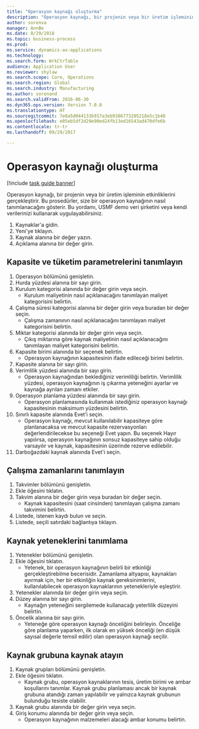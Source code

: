 ```yaml
--- 
title: "Operasyon kaynağı oluşturma"
description: "Operasyon kaynağı, bir projenin veya bir üretim işleminin etkinliklerini gerçekleştirir."
author: sorenva
manager: AnnBe
ms.date: 8/29/2018
ms.topic: business-process
ms.prod: 
ms.service: dynamics-ax-applications
ms.technology: 
ms.search.form: WrkCtrTable
audience: Application User
ms.reviewer: shylaw
ms.search.scope: Core, Operations
ms.search.region: Global
ms.search.industry: Manufacturing
ms.author: sorenand
ms.search.validFrom: 2016-06-30
ms.dyn365.ops.version: Version 7.0.0
ms.translationtype: HT
ms.sourcegitcommit: 7e0a5d044133b917a3eb9386773205218e5c1b40
ms.openlocfilehash: e05eb5df2d29e90ed24fb13ed16543ad470dfe6b
ms.contentlocale: tr-tr
ms.lasthandoff: 09/29/2017

---
```

# <a name="create-an-operations-resource"></a>Operasyon kaynağı oluşturma

[!include [task guide banner](../../includes/task-guide-banner.md)]

Operasyon kaynağı, bir projenin veya bir üretim işleminin etkinliklerini gerçekleştirir. Bu prosedürler, size bir operasyon kaynağının nasıl tanımlanacağını gösterir. Bu yordamı, USMF demo veri şirketini veya kendi verilerinizi kullanarak uygulayabilirsiniz.

1. Kaynaklar'a gidin.
2. Yeni'ye tıklayın.
3. Kaynak alanına bir değer yazın.
4. Açıklama alanına bir değer girin.

## <a name="define-capacity-and-consumption-parameters"></a>Kapasite ve tüketim parametrelerini tanımlayın
1. Operasyon bölümünü genişletin.
2. Hurda yüzdesi alanına bir sayı girin.
3. Kurulum kategorisi alanında bir değer girin veya seçin.
    * Kurulum maliyetinin nasıl açıklanacağını tanımlayan maliyet kategorisini belirtin.  
4. Çalışma süresi kategorisi alanına bir değer girin veya buradan bir değer seçin.
    * Çalışma zamanının nasıl açıklanacağını tanımlayan maliyet kategorisini belirtin.  
5. Miktar kategorisi alanında bir değer girin veya seçin.
    * Çıkış miktarına göre kaynak maliyetinin nasıl açıklanacağını tanımlayan maliyet kategorisini belirtin.  
6. Kapasite birimi alanında bir seçenek belirtin.
    * Operasyon kaynağının kapasitesinin ifade edileceği birimi belirtin.  
7. Kapasite alanına bir sayı girin.
8. Verimlilik yüzdesi alanında bir sayı girin.
    * Operasyon kaynağından beklediğiniz verimliliği belirtin. Verimlilik yüzdesi, operasyon kaynağının iş çıkarma yeteneğini ayarlar ve kaynağa ayrılan zamanı etkiler.  
9. Operasyon planlama yüzdesi alanında bir sayı girin.
    * Operasyon planlamasında kullanmak istediğiniz operasyon kaynağı kapasitesinin maksimum yüzdesini belirtin.  
10. Sınırlı kapasite alanında Evet'i seçin.
    * Operasyon kaynağı, mevcut kullanılabilir kapasiteye göre planlanacaksa ve mevcut kapasite rezervasyonları değerlendirilecekse bu seçeneği Evet yapın. Bu seçenek Hayır yapılırsa, operasyon kaynağının sonsuz kapasiteye sahip olduğu varsayılır ve kaynak, kapasitesinin üzerinde rezerve edilebilir.  
11. Darboğazdaki kaynak alanında Evet'i seçin.

## <a name="define-working-times"></a>Çalışma zamanlarını tanımlayın
1. Takvimler bölümünü genişletin.
2. Ekle öğesini tıklatın.
3. Takvim alanına bir değer girin veya buradan bir değer seçin.
    * Kaynak kapasitesini (saat cinsinden) tanımlayan çalışma zamanı takvimini belirtin.  
4. Listede, istenen kaydı bulun ve seçin.
5. Listede, seçili satırdaki bağlantıya tıklayın.

## <a name="define-resource-capabilities"></a>Kaynak yeteneklerini tanımlama
1. Yetenekler bölümünü genişletin.
2. Ekle öğesini tıklatın.
    * Yetenek, bir operasyon kaynağının belirli bir etkinliği gerçekleştirebilme becerisidir. Zamanlama altyapısı, kaynakları ayırmak için, her bir etkinliğin kaynak gereksinimlerini, kullanılabilecek operasyon kaynaklarının yetenekleriyle eşleştirir.  
3. Yetenekler alanında bir değer girin veya seçin.
4. Düzey alanına bir sayı girin.
    * Kaynağın yeteneğini sergilemede kullanacağı yeterlilik düzeyini belirtin.  
5. Öncelik alanına bir sayı girin.
    * Yeteneğe göre operasyon kaynağı önceliğini belirleyin. Önceliğe göre planlama yaparken, ilk olarak en yüksek önceliği (en düşük sayısal değerle temsil edilir) olan operasyon kaynağı seçilir.  

## <a name="assign-resource-to-resource-group"></a>Kaynak grubuna kaynak atayın
1. Kaynak grupları bölümünü genişletin.
2. Ekle öğesini tıklatın.
    * Kaynak grubu, operasyon kaynaklarının tesis, üretim birimi ve ambar koşullarını tanımlar. Kaynak grubu planlaması ancak bir kaynak grubuna atandığı zaman yapılabilir ve yalnızca kaynak grubunun bulunduğu tesiste olabilir.  
3. Kaynak grubu alanında bir değer girin veya seçin.
4. Giriş konumu alanında bir değer girin veya seçin.
    * Operasyon kaynağının malzemeleri alacağı ambar konumu belirtin.  


